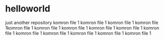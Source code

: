 # helloworld
just another repository
komron file 1
komron file 1
komron file 1
komron file 1komron file 1
komron file 1
komron file 1
komron file 1
komron file 1
komron file 1
komron file 1
komron file 1
komron file 1
komron file 1
komron file 1
